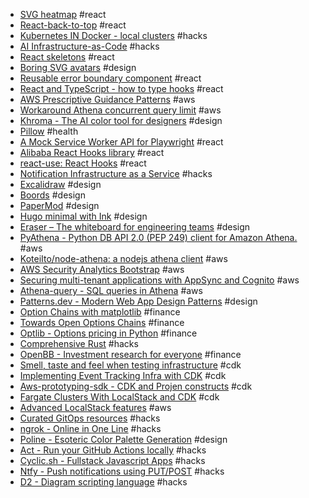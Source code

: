 - [SVG heatmap](https://github.com/uiwjs/react-heat-map) #react
- [React-back-to-top](https://github.com/uiwjs/react-back-to-top) #react
- [Kubernetes IN Docker - local clusters](https://github.com/kubernetes-sigs/kind) #hacks
- [AI Infrastructure-as-Code](https://github.com/gofireflyio/aiac) #hacks
- [React skeletons](https://github.com/dvtng/react-loading-skeleton) #react
- [Boring SVG avatars](https://github.com/boringdesigners/boring-avatars) #design
- [Reusable error boundary component](https://github.com/bvaughn/react-error-boundary) #react
- [React and TypeScript - how to type hooks](https://devtrium.com/posts/react-typescript-how-to-type-hooks) #react
- [AWS Prescriptive Guidance Patterns](https://docs.aws.amazon.com/prescriptive-guidance/latest/patterns/welcome.html) #aws
- [Workaround Athena concurrent query limit](https://github.com/DevSecOpsSamples/athena-sqs-apigw) #aws
- [Khroma - The AI color tool for designers](https://www.khroma.co/) #design
- [Pillow](https://pillow.app/) #health
- [A Mock Service Worker API for Playwright](https://github.com/valendres/playwright-msw) #react
- [Alibaba React Hooks library](https://github.com/alibaba/hooks) #react
- [react-use: React Hooks](https://github.com/streamich/react-use) #react
- [Notification Infrastructure as a Service](https://engagespot.co/) #hacks
- [Excalidraw](https://plus.excalidraw.com/?ref=lapaninja) #design
- [Boords](https://boords.com/?ref=lapaninja) #design
- [PaperMod](https://adityatelange.github.io/hugo-PaperMod/) #design
- [Hugo minimal with Ink](https://hugo-ink.netlify.app/) #design
- [Eraser – The whiteboard for engineering teams](https://www.eraser.io/home) #design
- [PyAthena - Python DB API 2.0 (PEP 249) client for Amazon Athena.](https://github.com/laughingman7743/PyAthena) #aws
- [KoteiIto/node-athena: a nodejs athena client](https://github.com/KoteiIto/node-athena) #aws
- [AWS Security Analytics Bootstrap](https://github.com/awslabs/aws-security-analytics-bootstrap) #aws
- [Securing multi-tenant applications with AppSync and Cognito](https://theburningmonk.com/2021/03/how-to-secure-multi-tenant-applications-with-appsync-and-cognito/) #aws
- [Athena-query - SQL queries in Athena](https://github.com/classmethod/athena-query) #aws
- [Patterns.dev - Modern Web App Design Patterns](https://patterns.dev/) #design
- [Option Chains with matplotlib](https://jorgestutorials.com/optionchain.html) #finance
- [Towards Open Options Chains](https://chrischow.github.io/dataandstuff/2022-01-13-open-options-chains-part-i/) #finance
- [Optlib - Options pricing in Python](https://github.com/dbrojas/optlib) #finance
- [Comprehensive Rust](https://google.github.io/comprehensive-rust/) #hacks
- [OpenBB - Investment research for everyone](https://openbb.co/) #finance
- [Smell, taste and feel when testing infrastructure](https://www.tecracer.com/blog/cdk-cit-part2a/) #cdk
- [Implementing Event Tracking Infra with CDK](https://eng.wealthfront.com/2022/12/14/implementing-event-tracking-infra-with-cdk/) #cdk
- [Aws-prototyping-sdk - CDK and Projen constructs](https://github.com/aws/aws-prototyping-sdk) #cdk
- [Fargate Clusters With LocalStack and CDK](https://blog.dennisokeeffe.com/blog/2021-08-11-deploying-a-fargate-cluster-with-localstack-and-the-aws-cdk) #cdk
- [Advanced LocalStack features](https://github.com/localstack/localstack-pro-samples) #aws
- [Curated GitOps resources](https://github.com/weaveworks/awesome-gitops) #hacks
- [ngrok - Online in One Line](https://ngrok.com/) #hacks
- [Poline - Esoteric Color Palette Generation](https://meodai.github.io/poline/) #design
- [Act - Run your GitHub Actions locally](https://github.com/nektos/act) #hacks
- [Cyclic.sh - Fullstack Javascript Apps](https://www.cyclic.sh/) #hacks
- [Ntfy - Push notifications using PUT/POST](https://github.com/binwiederhier/ntfy) #hacks
- [D2 - Diagram scripting language](https://github.com/terrastruct/d2) #hacks
